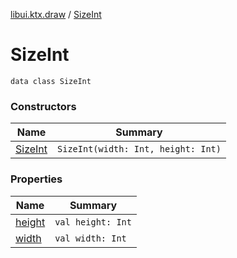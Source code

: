 [libui.ktx.draw](../README.md) / [SizeInt](README.md)

# SizeInt

`data class SizeInt`

### Constructors

| Name | Summary |
|---|---|
| [SizeInt](-size-int.md) | `SizeInt(width: Int, height: Int)` |

### Properties

| Name | Summary |
|---|---|
| [height](height.md) | `val height: Int` |
| [width](width.md) | `val width: Int` |
